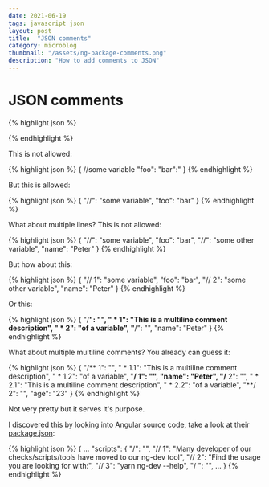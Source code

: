 ```yaml
---
date: 2021-06-19
tags: javascript json
layout: post
title:  "JSON comments"
category: microblog
thumbnail: "/assets/ng-package-comments.png"
description: "How to add comments to JSON"
---
```


# JSON comments

{% highlight json %}

{% endhighlight %}

This is not allowed:

{% highlight json %}
{
    //some variable
    "foo": "bar":"
}
{% endhighlight %}

But this is allowed:

{% highlight json %}
{
    "//": "some variable",
    "foo": "bar"
}
{% endhighlight %}

What about multiple lines? This is not allowed:

{% highlight json %}
{
    "//": "some variable",
    "foo": "bar",
    "//": "some other variable",
    "name": "Peter"
}
{% endhighlight %}

But how about this:

{% highlight json %}
{
    "// 1": "some variable",
    "foo": "bar",
    "// 2": "some other variable",
    "name": "Peter"
}
{% endhighlight %}

Or this:

{% highlight json %}
{
    "/**": "",
    " * 1": "This is a multiline comment description",
    " * 2": "of a variable",
    "**/": "",
    "name": "Peter"
}
{% endhighlight %}

What about multiple multiline comments? You already can guess it:

{% highlight json %}
{
    "/** 1": "",
    " * 1.1": "This is a multiline comment description",
    " * 1.2": "of a variable",
    "**/ 1": "",
    "name": "Peter",
    "/** 2": "",
    " * 2.1": "This is a multiline comment description",
    " * 2.2": "of a variable",
    "**/ 2": "",
    "age": "23"
}
{% endhighlight %}

Not very pretty but it serves it's purpose.

I discovered this by looking into Angular source code, take a look at their [package.json](https://github.com/angular/angular/blob/master/package.json):

{% highlight json %}
{
    ...
    "scripts": {
        "/": "",
        "// 1": "Many developer of our checks/scripts/tools have moved to our ng-dev tool",
        "// 2": "Find the usage you are looking for with:",
        "// 3": "yarn ng-dev --help",
        "/ ": "",
        ...
}
{% endhighlight %}
